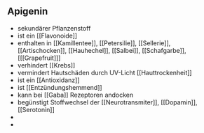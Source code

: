 ## Apigenin
- sekundärer Pflanzenstoff
- ist ein [[Flavonoide]]
- enthalten in [[Kamillentee]], [[Petersilie]], [[Sellerie]], [[Artischocken]], [[Hauhechel]], [[Salbei]], [[Schafgarbe]], [[[Grapefruit]]]
- verhindert [[Krebs]]
- vermindert Hautschäden durch UV-Licht [[Hauttrockenheit]]
- ist ein [[Antioxidanz]]
- ist [[Entzündungshemmend]]
- kann bei [[Gaba]] Rezeptoren andocken
- begünstigt Stoffwechsel der [[Neurotransmiter]], [[Dopamin]], [[Serotonin]]
- 
- 
